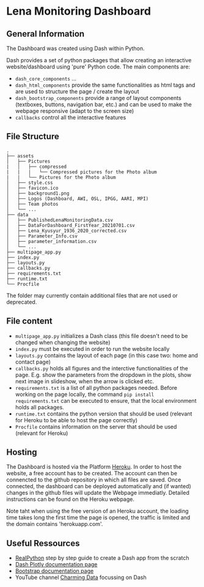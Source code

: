 # Lena Monitoring Dashboard

## General Information

The Dashboard was created using Dash within Python.

Dash provides a set of python packages that allow creating an interactive website/dashboard using 'pure' Python code. The main components are:
* `dash_core_components` ...
* `dash_html_components` provide the same functionalities as html tags and are used to structure the page / create the layout
* `dash_bootstrap_components` provide a range of layout components (textboxes, buttons, navigation bar, etc.) and can be used to make the webpage responsive (adapt to the screen size)
* `callbacks` control all the interactive features

## File Structure

```
.
├── assets
│   ├── Pictures
|   │   ├── compressed
|   |   |   └── Compressed pictures for the Photo album 
|   |   └── Pictures for the Photo album
│   ├── style.css
│   ├── favicon.ico
│   ├── background1.png
│   ├── Logos (Dashboard, AWI, OSL, IPGG, AARI, MPI)
│   ├── Team photos
│   └── ...
├── data
│   ├── PublishedLenaMonitoringData.csv
│   ├── DataForDashboard_FirstYear_20210701.csv
│   ├── Lena_Kyusyur_1936_2020_corrected.csv
│   ├── Parameter_Info.csv
│   ├── parameter_information.csv
│   └── ...
├── multipage_app.py
├── index.py
├── layouts.py
├── callbacks.py
├── requirements.txt
├── runtime.txt
└── Procfile

```

The folder may currently contain additional files that are not used or deprecated.

## File content



* `multipage_app.py` initializes a Dash class (this file doesn't need to be changed when changing the website)
* `index.py` must be executed in order to run the website locally
* `layouts.py` contains the layout of each page (in this case two: home and contact page)
* `callbacks.py` holds all figures and the interctive functionalities of the page. E.g. show the parameters from the dropdown in the plots, show next image in slideshow, when the arrow is clicked etc.
* `requirements.txt` is a list of all python packages needed. Before working on the page locally, the command `pip install requirements.txt` can be executed to ensure, that the local environment holds all packages.
* `runtime.txt` contains the python version that should be used (relevant for Heroku to be able to host the page correctly)
* `Procfile` contains information on the server that should be used (relevant for Heroku)

## Hosting

The Dashboard is hosted via the Platform [Heroku](https://www.heroku.com/). In order to host the website, a free account has to be created. The account can then be connencted to the github repository in which all files are saved. Once connected, the dashboard can be deployed automatically and (if wanted) changes in the github files will update the Webpage immediatly. Detailed instructions can be found on the Heroku webpage.

Note taht when using the free version of an Heroku account, the loading time takes long the first time the page is opened, the traffic is limited and the domain contains 'herokuapp.com'. 

## Useful Ressources

* [RealPython](https://realpython.com/python-dash/) step by step guide to create a Dash app from the scratch
* [Dash Plotly documentation page](https://dash.plotly.com/)
* [Bootstrap documentation page](https://dash-bootstrap-components.opensource.faculty.ai/)
* YouTube channel [Charming Data](https://www.youtube.com/c/CharmingData) focussing on Dash
